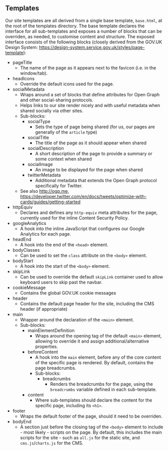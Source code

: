 ## Templates

Our site templates are all derived from a single base template, `base.html`, at the root of the templates directory.
The base template declares the interface for all sub-templates and exposes a number of blocks that can be overriden,
as needed, to customise content and structure. The exposed interface consists of the following blocks (closely
derived from the GOV.UK Design System: https://design-system.service.gov.uk/styles/page-template):

* pageTitle
    * The name of the page as it appears next to the favicon (i.e. in the window/tab).
* headIcons
    * Override the default icons used for the page.
* socialMetadata
    * Wraps around a set of blocks that define attributes for Open Graph and other social-sharing protocols.
    * Helps links to our site render nicely and with useful metadata when shared socially via other sites.
    * Sub-blocks:
        * socialType
            * Sets the type of page being shared (for us, our pages are generally of the `article` type)
        * socialTitle
            * The title of the page as it should appear when shared
        * socialDescription
            * A short description of the page to provide a summary or some context when shared
        * socialImage
            * An image to be displayed for the page when shared
        * twitterMetadata
            * Additional metadata that extends the Open Graph protocol specifically for Twitter.
    * See also http://ogp.me, https://developer.twitter.com/en/docs/tweets/optimize-with-cards/guides/getting-started
* httpEquiv
    * Declares and defines any `http-equiv` meta attributes for the page, currently used for the inline Content Security Policy.
* googleAnalytics
    * A hook into the inline JavaScript that configures our Google Analytics for each page.
* headEnd
    * A hook into the end of the `<head>` element.
* bodyClasses
    * Can be used to set the `class` attribute on the `<body>` element.
* bodyStart
    * A hook into the start of the `<body>` element.
* skipLink
    * Can be used to override the default `skipLink` container used to allow keyboard users to skip past the navbar.
* cookieMessage
    * Contains the global GOV.UK cookie messages
* header
    * Contains the default page header for the site, including the CMS header (if appropriate)
* main
    * Wrapper around the declaration of the `<main>` element.
    * Sub-blocks:
        * mainElementDefinition
            * Wraps around the opening tag of the default `<main>` element, allowing to override it and assign additional/alternative properties.
        * beforeContent
            * A hook into the `main` element, before any of the core content of the specific page is rendered. By default, contains the page breadcrumbs.
            * Sub-blocks:
                * breadcrumbs
                    * Renders the breadcrumbs for the page, using the `breadcrumbs` variable defined in each sub-template.
        * content
            * Where sub-templates should declare the content for the specific page, including its `<h1>`.
* footer
    * Wraps the default footer of the page, should it need to be overriden.
* bodyEnd
    * A section just before the closing tag of the `<body>` element to include - most likely - scripts on the page. By default, this includes the main scripts for the site - such as `all.js` for the static site, and `cms.js`/`charts.js` for the CMS.